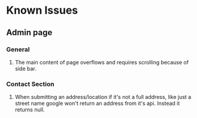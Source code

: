 # Known Issues

## Admin page

### General
1. The main content of page overflows and requires scrolling because of side bar.

### Contact Section
1. When submitting an address/location if it's not a full address, like just a street name google won't return an address from it's api. Instead it returns null.
